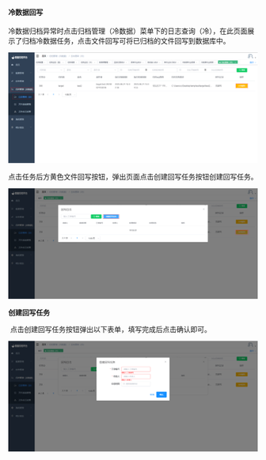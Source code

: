 

#### 			冷数据回写

​	冷数据归档异常时点击归档管理（冷数据）菜单下的日志查询（冷），在此页面展示了归档冷数据任务，点击文件回写可将已归档的文件回写到数据库中。

![image-20230621150804299](../../images/whalealDataImages/image-20230621150804299.png)

点击任务后方黄色文件回写按钮，弹出页面点击创建回写任务按钮创建回写任务。

![image-20230620165406520](../../images/whalealDataImages/image-20230620165406520.png)

**创建回写任务**

​	点击创建回写任务按钮弹出以下表单，填写完成后点击确认即可。

![image-20230620165554471](../../images/whalealDataImages/image-20230620165554471.png)
